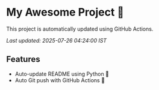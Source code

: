 # My Awesome Project 🚀

This project is automatically updated using GitHub Actions.

_Last updated: 2025-07-26 04:24:00 IST_

## Features
- Auto-update README using Python 🐍
- Auto Git push with GitHub Actions 🤖

